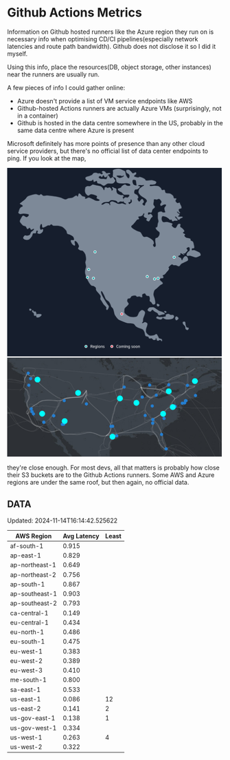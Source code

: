 # Github Actions Metrics
Information on Github hosted runners like the Azure region they run on is
necessary info when optimising CD/CI pipelines(especially network latencies and
route path bandwidth). Github does not disclose it so I did it myself.

Using this info, place the resources(DB, object storage, other instances) near
the runners are usually run.

A few pieces of info I could gather online:

- Azure doesn't provide a list of VM service endpoints like AWS
- Github-hosted Actions runners are actually Azure VMs (surprisingly, not in a
  container)
- Github is hosted in the data centre somewhere in the US, probably in the same
  data centre where Azure is present

Microsoft definitely has more points of presence than any other cloud service
providers, but there's no official list of data center endpoints to ping. If you
look at the map,

<a href="https://aws.amazon.com/about-aws/global-infrastructure/regions_az/">
<img src="image.png" style="width: 500px;">
</a>
<a href="https://datacenters.microsoft.com/globe/explore">
<img src="image-1.png" style="width: 500px;">
</a>

they're close enough. For most devs, all that matters is probably how close
their S3 buckets are to the Github Actions runners. Some AWS and Azure regions
are under the same roof, but then again, no official data.

## DATA
Updated: 2024-11-14T16:14:42.525622

| AWS Region | Avg Latency | Least |
| - | - | - |
| af-south-1 | 0.915 |  |
| ap-east-1 | 0.829 |  |
| ap-northeast-1 | 0.649 |  |
| ap-northeast-2 | 0.756 |  |
| ap-south-1 | 0.867 |  |
| ap-southeast-1 | 0.903 |  |
| ap-southeast-2 | 0.793 |  |
| ca-central-1 | 0.149 |  |
| eu-central-1 | 0.434 |  |
| eu-north-1 | 0.486 |  |
| eu-south-1 | 0.475 |  |
| eu-west-1 | 0.383 |  |
| eu-west-2 | 0.389 |  |
| eu-west-3 | 0.410 |  |
| me-south-1 | 0.800 |  |
| sa-east-1 | 0.533 |  |
| us-east-1 | 0.086 | 12 |
| us-east-2 | 0.141 | 2 |
| us-gov-east-1 | 0.138 | 1 |
| us-gov-west-1 | 0.334 |  |
| us-west-1 | 0.263 | 4 |
| us-west-2 | 0.322 |  |

